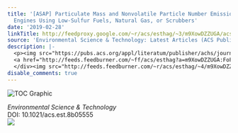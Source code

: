 ```yaml
---
title: '[ASAP] Particulate Mass and Nonvolatile Particle Number Emissions from Marine
  Engines Using Low-Sulfur Fuels, Natural Gas, or Scrubbers'
date: '2019-02-28'
linkTitle: http://feedproxy.google.com/~r/acs/esthag/~3/m9XowDZZUGA/acs.est.8b05555
source: 'Environmental Science & Technology: Latest Articles (ACS Publications)'
description: |-
  <p><img src="https://pubs.acs.org/appl/literatum/publisher/achs/journals/content/esthag/0/esthag.ahead-of-print/acs.est.8b05555/20190228/images/medium/es-2018-055557_0002.gif" alt="TOC Graphic"/></p><div><cite>Environmental Science & Technology</cite></div><div>DOI: 10.1021/acs.est.8b05555</div><div class="feedflare">
  <a href="http://feeds.feedburner.com/~ff/acs/esthag?a=m9XowDZZUGA:FoFHomU9efk:yIl2AUoC8zA"><img src="http://feeds.feedburner.com/~ff/acs/esthag?d=yIl2AUoC8zA" border="0"></img></a>
  </div><img src="http://feeds.feedburner.com/~r/acs/esthag/~4/m9XowDZZUGA" height="1" width="1" ...
disable_comments: true
---
```

<p><img src="https://pubs.acs.org/appl/literatum/publisher/achs/journals/content/esthag/0/esthag.ahead-of-print/acs.est.8b05555/20190228/images/medium/es-2018-055557_0002.gif" alt="TOC Graphic"/></p><div><cite>Environmental Science & Technology</cite></div><div>DOI: 10.1021/acs.est.8b05555</div><div class="feedflare">
<a href="http://feeds.feedburner.com/~ff/acs/esthag?a=m9XowDZZUGA:FoFHomU9efk:yIl2AUoC8zA"><img src="http://feeds.feedburner.com/~ff/acs/esthag?d=yIl2AUoC8zA" border="0"></img></a>
</div><img src="http://feeds.feedburner.com/~r/acs/esthag/~4/m9XowDZZUGA" height="1" width="1" ...
